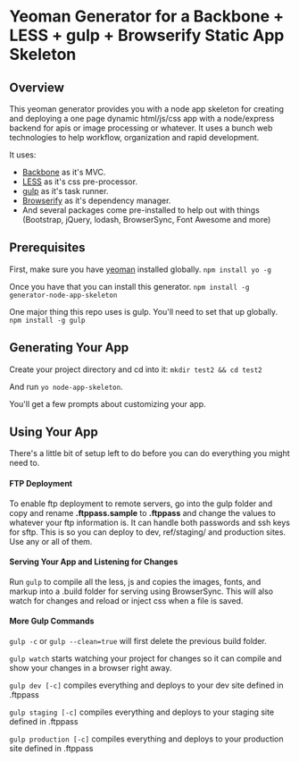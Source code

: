 # Yeoman Generator for a Backbone + LESS + gulp + Browserify Static App Skeleton

## Overview
This yeoman generator provides you with a node app skeleton for creating and deploying a one page dynamic html/js/css app with a node/express backend for apis or image processing or whatever.  It uses a bunch web technologies to help workflow, organization and rapid development.

It uses:
* [Backbone](http://backbonejs.org/) as it's MVC.
* [LESS](http://lesscss.org/) as it's css pre-processor.
* [gulp](http://gulpjs.com/) as it's task runner.
* [Browserify](http://browserify.org/) as it's dependency manager.
* And several packages come pre-installed to help out with things (Bootstrap, jQuery, lodash, BrowserSync, Font Awesome and more)

## Prerequisites
First, make sure you have [yeoman](http://yeoman.io/) installed globally. `npm install yo -g`

Once you have that you can install this generator. `npm install -g generator-node-app-skeleton`

One major thing this repo uses is gulp. You'll need to set that up globally. `npm install -g gulp`

## Generating Your App
Create your project directory and cd into it: `mkdir test2 && cd test2`

And run `yo node-app-skeleton`. 

You'll get a few prompts about customizing your app.

## Using Your App
There's a little bit of setup left to do before you can do everything you might need to.

#### FTP Deployment

To enable ftp deployment to remote servers, go into the gulp folder and copy and rename **.ftppass.sample** to **.ftppass** and change the values to whatever your ftp information is.  It can handle both passwords and ssh keys for sftp.  This is so you can deploy to dev, ref/staging/ and production sites.  Use any or all of them.

#### Serving Your App and Listening for Changes

Run `gulp` to compile all the less, js and copies the images, fonts, and markup into a .build folder for serving using BrowserSync.  This will also watch for changes and reload or inject css when a file is saved.

#### More Gulp Commands

`gulp -c` or `gulp --clean=true` will first delete the previous build folder.

`gulp watch` starts watching your project for changes so it can compile and show your changes in a browser right away.

`gulp dev [-c]` compiles everything and deploys to your dev site defined in .ftppass

`gulp staging [-c]` compiles everything and deploys to your staging site defined in .ftppass

`gulp production [-c]`  compiles everything and deploys to your production site defined in .ftppass
